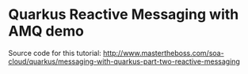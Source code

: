 Quarkus Reactive Messaging with AMQ demo
===========================

Source code for this tutorial: http://www.mastertheboss.com/soa-cloud/quarkus/messaging-with-quarkus-part-two-reactive-messaging
